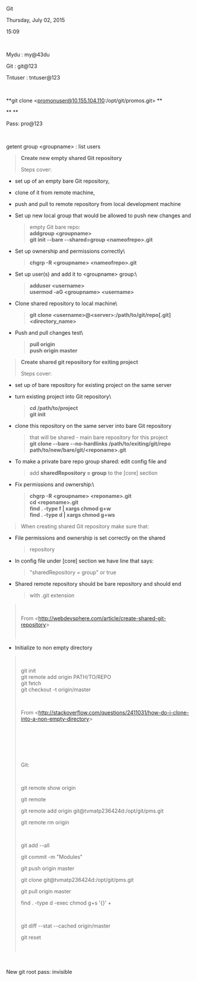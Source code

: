 Git

Thursday, July 02, 2015

15:09

 

Mydu : my@43du

Git : git@123

Tntuser : tntuser@123

 

**git clone <promonuser@10.155.104.110:/opt/git/promos.git> **

** **

Pass: pro@123

 

getent group &lt;groupname&gt; : list users

> **Create new empty shared Git repository**
>
> Steps cover:

-   set up of an empty bare Git repository,

-   clone of it from remote machine,

-   push and pull to remote repository from local development machine

<!-- -->

-   Set up new local group that would be allowed to push new changes and
    > empty Git bare repo:\
    > **addgroup &lt;groupname&gt;\
    > git init --bare --shared=group &lt;nameofrepo&gt;.git**

-   Set up ownership and permissions correctly\
    > **chgrp -R &lt;groupname&gt; &lt;nameofrepo&gt;.git**

-   Set up user(s) and add it to &lt;groupname&gt; group:\
    > **adduser &lt;username&gt;\
    > usermod -aG &lt;groupname&gt; &lt;username&gt;**

-   Clone shared repository to local machine\
    > **git clone
    > &lt;username&gt;@&lt;server&gt;:/path/to/git/repo\[.git\]
    > &lt;directory\_name&gt;**

-   Push and pull changes test\
    > **pull origin\
    > push origin master**

> **Create shared git repository for exiting project**
>
> Steps cover:

-   set up of bare repository for existing project on the same server

<!-- -->

-   turn existing project into Git repository\
    > **cd /path/to/project\
    > git init**

-   clone this repository on the same server into bare Git repository
    > that will be shared - main bare repository for this project\
    > **git clone --bare --no-hardlinks /path/to/exiting/git/repo
    > path/to/new/bare/git/&lt;reponame&gt;.git**

-   To make a private bare repo group shared: edit config file and
    > add **sharedRepository = group** to the \[core\] section

-   Fix permissions and ownership:\
    > **chgrp -R &lt;groupname&gt; &lt;reponame&gt;.git\
    > cd &lt;reponame&gt;.git\
    > find . -type f | xargs chmod g+w\
    > find . -type d | xargs chmod g+ws**

> When creating shared Git repository make sure that:

-   File permissions and ownership is set correctly on the shared
    > repository

-   In config file under \[core\] section we have line that says:
    > "sharedRepository = group" or true

-   Shared remote repository should be bare repository and should end
    > with .git extension

>  
>
> From
> &lt;<http://webdevsphere.com/article/create-shared-git-repository>&gt;
>
>  

-   Initialize to non empty directory

>  
>
> git init\
> git remote add origin PATH/TO/REPO\
> git fetch\
> git checkout -t origin/master
>
>  
>
> From
> &lt;<http://stackoverflow.com/questions/2411031/how-do-i-clone-into-a-non-empty-directory>&gt;
>
>  
>
>  
>
>  
>
> Git:
>
>  
>
> git remote show origin
>
> git remote
>
> git remote add origin git@tvmatp236424d:/opt/git/pms.git
>
> git remote rm origin
>
>  
>
> git add --all
>
> git commit -m "Modules"
>
> git push origin master
>
> git clone git@tvmatp236424d:/opt/git/pms.git
>
> git pull origin master
>
> find . -type d -exec chmod g+s '{}' +
>
>  
>
> git diff --stat --cached origin/master
>
> git reset
>
>  

 

New git root pass: invisible
